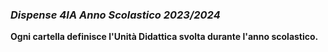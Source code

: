 ### *Dispense 4IA Anno Scolastico 2023/2024*

**Ogni cartella definisce l'Unità Didattica svolta durante l'anno scolastico.**  